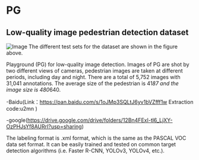 # PG

## Low-quality image pedestrian detection dataset
![Image](https://s3.ax1x.com/2020/11/26/DwdauT.png)
The different test sets for the dataset are shown in the figure above.

Playground (PG) for low-quality image detection. Images of PG are shot by two different views of cameras, pedestrian images are taken at different periods, including day and night. There are a total of 5,752 images with 31,041 annotations. The average size of the pedestrian is 41*87 and the image size is 480*640. 

-Baidu(Link：https://pan.baidu.com/s/1oJMp3SQLtJ6yv1bVZfff1w Extraction code:u2mn )

-google(https://drive.google.com/drive/folders/12Bn4FExI-tl6_LjXY-OzPHJsYf8AURrI?usp=sharing)

The labeling format is .xml format, which is the same as the PASCAL VOC data set format. It can be easily trained and tested on common target detection algorithms (i.e. Faster R-CNN, YOLOv3, YOLOv4, etc.).


